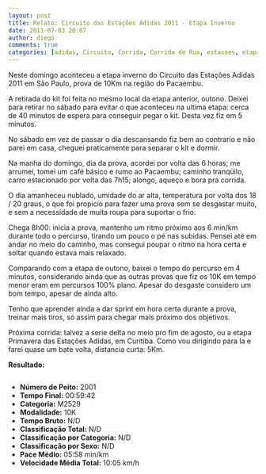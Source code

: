 ```yaml
---
layout: post
title: Relato: Circuito das Estações Adidas 2011 - Etapa Inverno
date: 2011-07-03 20:07
author: diego
comments: true
categories: [adidas, Circuito, Corrida, Corrida de Rua, estacoes, etapa outono]
---
```

Neste domingo aconteceu a etapa inverno do Circuito das Estações Adidas 2011 em São Paulo, prova de 10Km na região do Pacaembu.

A retirada do kit foi feita no mesmo local da etapa anterior, outono. Deixei para retirar no sábado para evitar o que aconteceu na ultima etapa: cerca de 40 minutos de espera para conseguir pegar o kit. Desta vez fiz em 5 minutos.

No sábado em vez de passar o dia descansando fiz bem ao contrario e não parei em casa, cheguei praticamente para separar o kit e dormir.

Na manha do domingo, dia da prova, acordei por volta das 6 horas; me arrumei, tomei um café básico e rumo ao Pacaembu; caminho tranqüilo, carro estacionado por volta das 7h15; alongo, aqueço e bora pra corrida.

O dia amanheceu nublado, umidade do ar alta, temperatura por volta dos 18 / 20 graus, o que foi propicio para fazer uma prova sem se desgastar muito, e sem a necessidade de muita roupa para suportar o frio.

Chega 8h00: inicia a prova, mantenho um ritmo próximo aos 6 min/km durante todo o percurso, tirando um pouco o pé nas subidas. Pensei até em andar no meio do caminho, mas consegui poupar o ritmo na hora certa e soltar quando estava mais relaxado.

Comparando com a etapa de outono, baixei o tempo do percurso em 4 minutos, considerando ainda que as outras provas que fiz os 10K em tempo menor eram em percursos 100% plano. Apesar do desgaste considero um bom tempo, apesar de ainda alto.

Tenho que aprender ainda a dar sprint em hora certa durante a prova, treinar mais tiros, só assim para chegar mais próximo dos objetivos.

Próxima corrida: talvez a serie delta no meio pro fim de agosto, ou a etapa Primavera das Estações Adidas, em Curitiba. Como vou dirigindo para la e farei quase um bate volta, distancia curta: 5Km.

<strong>Resultado:</strong>
<div class="moldura"><a class="lightbox cboxElement" href="http://www.diegoronan.com.br/diegoronan/wp-content/uploads/2011/07/estacoesAdidasInverno2011_big.jpg" _mce_href="http://www.diegoronan.com.br/diegoronan/wp-content/uploads/2011/07/estacoesAdidasInverno2011_big.jpg"><img src="http://www.diegoronan.com.br/diegoronan/wp-content/uploads/2011/07/estacoesAdidasInverno2011.jpg" _mce_src="http://www.diegoronan.com.br/diegoronan/wp-content/uploads/2011/07/estacoesAdidasInverno2011.jpg" alt="" /></a></div>
<ul>
	<li><strong>Número de Peito:</strong> 2001</li>
	<li><strong>Tempo Final:</strong> 00:59:42</li>
	<li><strong>Categoria:</strong> M2529</li>
	<li><strong>Modalidade:</strong> 10K</li>
	<li><strong>Tempo Bruto:</strong> N/D</li>
	<li><strong>Classificação Total:</strong> N/D</li>
	<li><strong>Classificação por Categoria:</strong> N/D</li>
	<li><strong>Classificação por Sexo:</strong> N/D</li>
	<li><strong>Pace Médio:</strong> 05:58 min/km</li>
	<li><strong> Velocidade Média Total:</strong> 10:05 km/h</li>
</ul>
